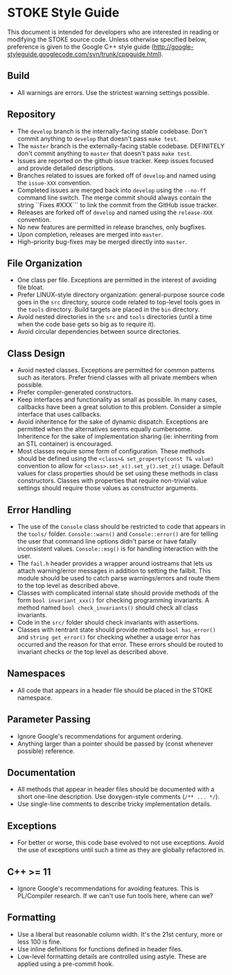 STOKE Style Guide
=================

This document is intended for developers who are interested in reading or modifying the STOKE source code. Unless otherwise specified below, preference is given to the Google C++ style guide (http://google-styleguide.googlecode.com/svn/trunk/cppguide.html).

Build
-----

- All warnings are errors. Use the strictest warning settings possible.

Repository
----------

- The ```develop``` branch is the internally-facing stable codebase. Don't commit anything to ```develop``` that doesn't pass ```make test```.
- The ```master``` branch is the externally-facing stable codebase. DEFINITELY don't commit anything to ```master``` that doesn't pass ```make test```.
- Issues are reported on the github issue tracker. Keep issues focused and provide detailed descriptions.
- Branches related to issues are forked off of ```develop``` and named using the ```issue-XXX``` convention.
- Completed issues are merged back into ```develop``` using the ```--no-ff``` command line switch.  The merge commit should always contain the string ``Fixes #XXX``` to link the commit from the GitHub issue tracker.
- Releases are forked off of ```develop``` and named using the ```release-XXX``` convention.
- No new features are permitted in release branches, only bugfixes.
- Upon completion, releases are merged into ```master```.
- High-priority bug-fixes may be merged directly into ```master```.

File Organization
-----------------

- One class per file. Exceptions are permitted in the interest of avoiding file bloat.
- Prefer LINUX-style directory organization: general-purpose source code goes in the ```src``` directory, source code related to top-level tools goes in the ```tools``` directory. Build targets are placed in the ```bin``` directory.
- Avoid nested directories in the ```src``` and ```tools``` directories (until a time when the code base gets so big as to require it).
- Avoid circular dependencies between source directories.

Class Design
------------

- Avoid nested classes. Exceptions are permitted for common patterns such as iterators. Prefer friend classes with all private members when possible.
- Prefer compiler-generated constructors.
- Keep interfaces and functionality as small as possible. In many cases, callbacks have been a great solution to this problem. Consider a simple interface that uses callbacks.
- Avoid inheritence for the sake of dynamic dispatch. Exceptions are permitted when the alternatives seems equally cumbersome. Inheritence for the sake of implementation sharing (ie: inherriting from an STL container) is encouraged.
- Most classes require some form of configuration. These methods should be defined using the ```<class>& set_property(const T& value)``` convention to allow for ```<class>.set_x().set_y().set_z()``` usage. Default values for class properties should be set using these methods in class constructors. Classes with properties that require non-trivial value settings should require those values as constructor arguments.

Error Handling
--------------

- The use of the ```Console``` class should be restricted to code that appears in the ```tools/``` folder. ```Console::warn()``` and ```Console::error()``` are for telling the user that command line options didn't parse or have fatally inconsistent values. ```Console::msg()``` is for handling interaction with the user.
- The ```fail.h``` header provides a wrapper around iostreams that lets us attach warning/error messages in addition to setting the failbit. This module should be used to catch parse warnings/errors and route them to the top level as described above.
- Classes with complicated internal state should provide methods of the form ```bool invariant_xxx()``` for checking programming invariants. A method named ```bool check_invariants()``` should check all class invariants.
- Code in the ```src/``` folder should check invariants with assertions. 
- Classes with rentrant state should provide methods ```bool has_error()``` and ```string get_error()``` for checking whether a usage error has occurred and the reason for that error. These errors should be routed to invariant checks or the top level as described above.

Namespaces
----------

- All code that appears in a header file should be placed in the STOKE namespace.

Parameter Passing
-----------------

- Ignore Google's recommendations for argument ordering.
- Anything larger than a pointer should be passed by (const whenever possible) reference.

Documentation
-------------

- All methods that appear in header files should be documented with a short one-line description. Use doxygen-style comments (```/** ... */```).
- Use single-line comments to describe tricky implementation details.

Exceptions
----------

- For better or worse, this code base evolved to not use exceptions. Avoid the use of exceptions until such a time as they are globally refactored in.

C++ >= 11
---------

- Ignore Google's recommendations for avoiding features. This is PL/Compiler research. If we can't use fun tools here, where can we?

Formatting
----------

- Use a liberal but reasonable column width. It's the 21st century, more or less 100 is fine.
- Use inline definitions for functions defined in header files.
- Low-level formatting details are controlled using astyle. These are applied using a pre-commit hook.
